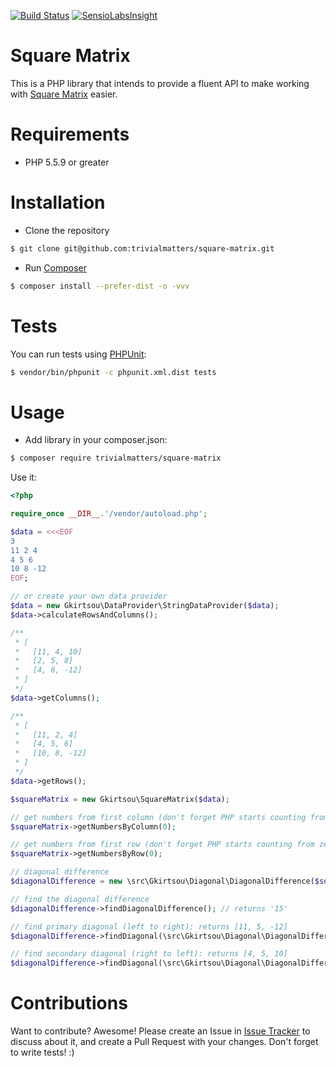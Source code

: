 [![Build Status](https://travis-ci.org/trivialmatters/square-matrix.svg?branch=master)](https://travis-ci.org/trivialmatters/square-matrix)
[![SensioLabsInsight](https://insight.sensiolabs.com/projects/38481cd8-5e7a-4dc8-aaa9-8bd6de36fc04/big.png)](https://insight.sensiolabs.com/projects/38481cd8-5e7a-4dc8-aaa9-8bd6de36fc04)

Square Matrix
====

This is a PHP library that intends to provide a fluent API to 
make working with [Square Matrix](https://en.wikipedia.org/wiki/Square_matrix) easier.

# Requirements
* PHP 5.5.9 or greater

# Installation
* Clone the repository
```bash
$ git clone git@github.com:trivialmatters/square-matrix.git
```
* Run [Composer](https://getcomposer.org/download/)
```bash
$ composer install --prefer-dist -o -vvv
```

# Tests
You can run tests using [PHPUnit](https://phpunit.de/):
```bash
$ vendor/bin/phpunit -c phpunit.xml.dist tests
```

# Usage
* Add library in your composer.json:
```bash
$ composer require trivialmatters/square-matrix
```

Use it:
```php
<?php

require_once __DIR__.'/vendor/autoload.php';

$data = <<<EOF
3
11 2 4
4 5 6
10 8 -12
EOF;

// or create your own data provider
$data = new Gkirtsou\DataProvider\StringDataProvider($data);
$data->calculateRowsAndColumns();

/**
 * [
 *   [11, 4, 10]
 *   [2, 5, 8]
 *   [4, 6, -12]
 * ]
 */
$data->getColumns();

/**
 * [
 *   [11, 2, 4]
 *   [4, 5, 6]
 *   [10, 8, -12]
 * ]
 */
$data->getRows();

$squareMatrix = new Gkirtsou\SquareMatrix($data);

// get numbers from first column (don't forget PHP starts counting from zero!)
$squareMatrix->getNumbersByColumn(0);

// get numbers from first row (don't forget PHP starts counting from zero!)
$squareMatrix->getNumbersByRow(0);

// diagonal difference
$diagonalDifference = new \src\Gkirtsou\Diagonal\DiagonalDifference($squareMatrix);

// find the diagonal difference
$diagonalDifference->findDiagonalDifference(); // returns '15'

// find primary diagonal (left to right): returns [11, 5, -12]
$diagonalDifference->findDiagonal(\src\Gkirtsou\Diagonal\DiagonalDifference::PRIMARY_TYPE);

// find secondary diagonal (right to left): returns [4, 5, 10]
$diagonalDifference->findDiagonal(\src\Gkirtsou\Diagonal\DiagonalDifference::SECONDARY_TYPE);
```

# Contributions
Want to contribute? Awesome! Please create an Issue in [Issue Tracker](https://github.com/trivialmatters/square-matrix/issues/new) to discuss about it,
and create a Pull Request with your changes. Don't forget to write tests! :)
